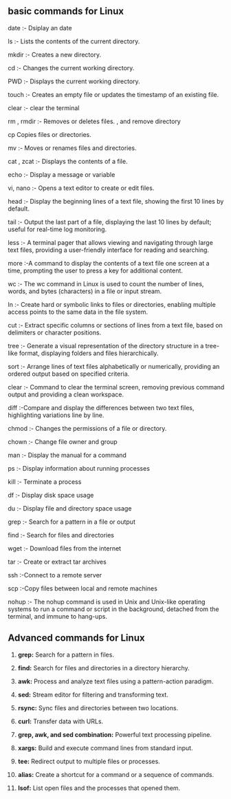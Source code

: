 ## basic commands for Linux

date :- Dsiplay an date

ls :- Lists the contents of the current directory.

mkdir :- Creates a new directory.

cd :- Changes the current working directory.

PWD :- Displays the current working directory.

touch :- Creates an empty file or updates the timestamp of an existing file.

clear :- clear the terminal

rm , rmdir :- Removes or deletes files. , and remove directory

cp Copies files or directories.

mv :- Moves or renames files and directories.

cat , zcat :- Displays the contents of a file.

echo :- Display a message or variable

vi, nano :- Opens a text editor to create or edit files.

head :-  Display the beginning lines of a text file, showing the first 10 lines by default.

tail :- Output the last part of a file, displaying the last 10 lines by default; useful for real-time log monitoring.

less :- A terminal pager that allows viewing and navigating through large text files, providing a user-friendly interface for reading and searching.

more :-A command to display the contents of a text file one screen at a time, prompting the user to press a key for additional content.

wc :- The wc command in Linux is used to count the number of lines, words, and bytes (characters) in a file or input stream. 

ln :- Create hard or symbolic links to files or directories, enabling multiple access points to the same data in the file system.

cut :- Extract specific columns or sections of lines from a text file, based on delimiters or character positions.

tree :- Generate a visual representation of the directory structure in a tree-like format, displaying folders and files hierarchically.

sort :- Arrange lines of text files alphabetically or numerically, providing an ordered output based on specified criteria.

clear :- Command to clear the terminal screen, removing previous command output and providing a clean workspace.

diff :-Compare and display the differences between two text files, highlighting variations line by line.

chmod :- Changes the permissions of a file or directory.

chown :- Change file owner and group

man :- Display the manual for a command

ps :- Display information about running processes

kill :- Terminate a process

df :- Display disk space usage

du :- Display file and directory space usage

grep :- Search for a pattern in a file or output

find :- Search for files and directories

wget :-  Download files from the internet

tar :- Create or extract tar archives

ssh :-Connect to a remote server

scp :-Copy files between local and remote machines

nohup :- The nohup command is used in Unix and Unix-like operating systems to run a command or script in the background, detached from the terminal, and immune to hang-ups. 


## Advanced commands for Linux

1. **grep:** Search for a pattern in files.

2. **find:** Search for files and directories in a directory hierarchy.

3. **awk:** Process and analyze text files using a pattern-action paradigm.

4. **sed:** Stream editor for filtering and transforming text.

5. **rsync:** Sync files and directories between two locations.

6. **curl:** Transfer data with URLs.

7. **grep, awk, and sed combination:** Powerful text processing pipeline.

8. **xargs:** Build and execute command lines from standard input.

9. **tee:** Redirect output to multiple files or processes.

10. **alias:** Create a shortcut for a command or a sequence of commands.

11. **lsof:** List open files and the processes that opened them.









